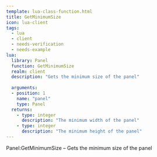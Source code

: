 ```yaml
---
template: lua-class-function.html
title: GetMinimumSize
icon: lua-client
tags:
  - lua
  - client
  - needs-verification
  - needs-example
lua:
  library: Panel
  function: GetMinimumSize
  realm: client
  description: "Gets the minimum size of the panel"
  
  arguments:
  - position: 1
    name: "panel"
    type: Panel
  returns:
    - type: integer
      description: "The minimum width of the panel"
    - type: integer
      description: "The minimum height of the panel"
---
```


<div class="lua__search__keywords">
Panel:GetMinimumSize &#x2013; Gets the minimum size of the panel
</div>
